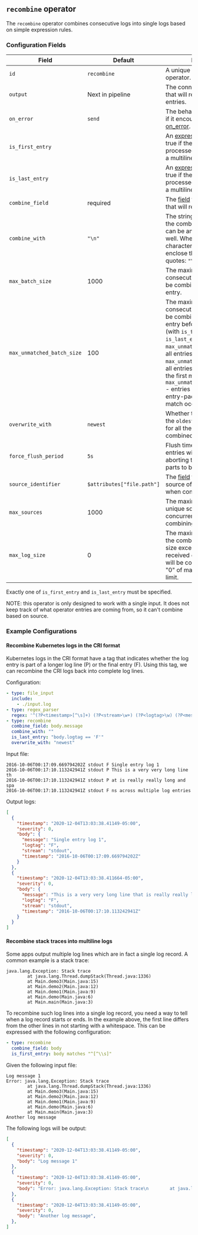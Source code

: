 ## `recombine` operator

The `recombine` operator combines consecutive logs into single logs based on simple expression rules.

### Configuration Fields

| Field                          | Default                    | Description |
| ---                            | ---                        | ---         |
| `id`                           | `recombine`                | A unique identifier for the operator. |
| `output`                       | Next in pipeline           | The connected operator(s) that will receive all outbound entries. |
| `on_error`                     | `send`                     | The behavior of the operator if it encounters an error. See [on_error](../types/on_error.md). |
| `is_first_entry`               |                            | An [expression](../types/expression.md) that returns true if the entry being processed is the first entry in a multiline series. |
| `is_last_entry`                |                            | An [expression](../types/expression.md) that returns true if the entry being processed is the last entry in a multiline series. |
| `combine_field`                | required                   | The [field](../types/field.md) from all the entries that will recombined. |
| `combine_with`                 | `"\n"`                     | The string that is put between the combined entries. This can be an empty string as well. When using special characters like `\n`, be sure to enclose the value in double quotes: `"\n"`. |
| `max_batch_size`               | 1000                       | The maximum number of consecutive entries that will be combined into a single entry. |
| `max_unmatched_batch_size`     | 100                        | The maximum number of consecutive entries that will be combined into a single entry before the match occurs (with `is_first_entry` or `is_last_entry`), e.g. `max_unmatched_batch_size=0` - all entries combined, `max_unmatched_batch_size=1` - all entries uncombined until the first match occurs, `max_unmatched_batch_size=100` - entries combined into 100-entry-packages until the first match occurs  |
| `overwrite_with`               | `newest`                   | Whether to use the fields from the `oldest` or the `newest` entry for all the fields that are not combined. |
| `force_flush_period`           | `5s`                       | Flush timeout after which entries will be flushełd aborting the wait for their sub parts to be merged with. |
| `source_identifier`            | `$attributes["file.path"]` | The [field](../types/field.md) to separate one source of logs from others when combining them. |
| `max_sources`                  | 1000                       | The maximum number of unique sources allowed concurrently to be tracked for combining separately. |
| `max_log_size`                 | 0                          | The maximum bytes size of the combined field. Once the size exceeds the limit, all received entries of the source will be combined and flushed. "0" of max_log_size means no limit. |

Exactly one of `is_first_entry` and `is_last_entry` must be specified.

NOTE: this operator is only designed to work with a single input. It does not keep track of what operator entries are coming from, so it can't combine based on source.

### Example Configurations

#### Recombine Kubernetes logs in the CRI format

Kubernetes logs in the CRI format have a tag that indicates whether the log entry is part of a longer log line (P) or the final entry (F). Using this tag, we can recombine the CRI logs back into complete log lines.

Configuration:

```yaml
- type: file_input
  include:
    - ./input.log
- type: regex_parser
  regex: '^(?P<timestamp>[^\s]+) (?P<stream>\w+) (?P<logtag>\w) (?P<message>.*)'
- type: recombine
  combine_field: body.message
  combine_with: ""
  is_last_entry: "body.logtag == 'F'"
  overwrite_with: "newest"
```

Input file:

```
2016-10-06T00:17:09.669794202Z stdout F Single entry log 1
2016-10-06T00:17:10.113242941Z stdout P This is a very very long line th
2016-10-06T00:17:10.113242941Z stdout P at is really really long and spa
2016-10-06T00:17:10.113242941Z stdout F ns across multiple log entries
```

Output logs:

```json
[
  {
    "timestamp": "2020-12-04T13:03:38.41149-05:00",
    "severity": 0,
    "body": {
      "message": "Single entry log 1",
      "logtag": "F",
      "stream": "stdout",
      "timestamp": "2016-10-06T00:17:09.669794202Z"
    }
  },
  {
    "timestamp": "2020-12-04T13:03:38.411664-05:00",
    "severity": 0,
    "body": {
      "message": "This is a very very long line that is really really long and spans across multiple log entries",
      "logtag": "F",
      "stream": "stdout",
      "timestamp": "2016-10-06T00:17:10.113242941Z"
    }
  }
]
```

#### Recombine stack traces into multiline logs

Some apps output multiple log lines which are in fact a single log record. A common example is a stack trace:

```console
java.lang.Exception: Stack trace
        at java.lang.Thread.dumpStack(Thread.java:1336)
        at Main.demo3(Main.java:15)
        at Main.demo2(Main.java:12)
        at Main.demo1(Main.java:9)
        at Main.demo(Main.java:6)
        at Main.main(Main.java:3)
```

To recombine such log lines into a single log record, you need a way to tell when a log record starts or ends.
In the example above, the first line differs from the other lines in not starting with a whitespace.
This can be expressed with the following configuration:

```yaml
- type: recombine
  combine_field: body
  is_first_entry: body matches "^[^\\s]"
```

Given the following input file:

```
Log message 1
Error: java.lang.Exception: Stack trace
        at java.lang.Thread.dumpStack(Thread.java:1336)
        at Main.demo3(Main.java:15)
        at Main.demo2(Main.java:12)
        at Main.demo1(Main.java:9)
        at Main.demo(Main.java:6)
        at Main.main(Main.java:3)
Another log message
```

The following logs will be output:

```json
[
  {
    "timestamp": "2020-12-04T13:03:38.41149-05:00",
    "severity": 0,
    "body": "Log message 1"
  },
  {
    "timestamp": "2020-12-04T13:03:38.41149-05:00",
    "severity": 0,
    "body": "Error: java.lang.Exception: Stack trace\n        at java.lang.Thread.dumpStack(Thread.java:1336)\n        at Main.demo3(Main.java:15)\n        at Main.demo2(Main.java:12)\n        at Main.demo1(Main.java:9)\n        at Main.demo(Main.java:6)\n        at Main.main(Main.java:3)"
  },
  {
    "timestamp": "2020-12-04T13:03:38.41149-05:00",
    "severity": 0,
    "body": "Another log message",
  },
]
```
